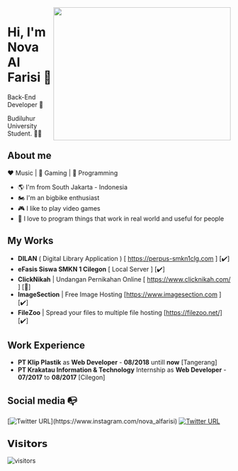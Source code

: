 <img align="right" width="400" height="300" src="https://instagram.fcgk13-1.fna.fbcdn.net/v/t51.2885-15/e35/s1080x1080/65491742_2362991187246819_5562166947935712732_n.jpg?_nc_ht=instagram.fcgk13-1.fna.fbcdn.net&_nc_cat=103&_nc_ohc=F9-31e-CU5AAX_KBfwy&oh=b12065bcc94f83cc68756bd2123ae689&oe=5F373B54">

# Hi, I'm Nova Al Farisi :chicken:

Back-End Developer :robot:

Budiluhur University Student. :man_technologist:

## About me 

:heart: Music | :black_heart: Gaming | :blue_heart: Programming

- :earth_americas: I'm from South Jakarta - Indonesia
- :motorcycle: I'm an bigbike enthusiast
- :video_game: I like to play video games
- :gem: I love to program things that work in real world and useful for people

## My Works

- **DILAN** ( Digital Library Application ) [ https://perpus-smkn1clg.com ] [:heavy_check_mark:]
- **eFasis Siswa SMKN 1 Cilegon** [ Local Server ] [:heavy_check_mark:]
- **ClickNikah** | Undangan Pernikahan Online [ https://www.clicknikah.com/ ] [:red_circle:]
- **ImageSection** | Free Image Hosting [https://www.imagesection.com ] [:heavy_check_mark:]
- **FileZoo** | Spread your files to multiple file hosting [https://filezoo.net/] [:heavy_check_mark:]

## Work Experience
- **PT Klip Plastik** as **Web Developer** - **08/2018** untill **now** [Tangerang]
- **PT Krakatau Information & Technology** Internship as **Web Developer** - **07/2017** to **08/2017** [Cilegon]

## Social media :mailbox_with_no_mail:

[![Twitter URL](https://img.shields.io/twitter/url?color=%23fb3958&label=follow&logo=instagram&logoColor=%23fb3958&style=flat-square&url=https%3A%2F%2Fwww.instagram.com%2Falejorc_)](https://www.instagram.com/nova_alfarisi)
[![Twitter URL](https://img.shields.io/twitter/url?color=%230072b1&label=connect&logo=linkedin&logoColor=%230072b1&style=flat-square&url=https%3A%2F%2Fwww.linkedin.com%2Fin%2Falejandro-ramirez-ciceros%2F)](https://www.linkedin.com/in/nova-al-26a0b719b/)

## 𝗩𝗶𝘀𝗶𝘁𝗼𝗿𝘀

![visitors](https://visitor-badge.glitch.me/badge?page_id=novaalfarisi.novaalfarisi)
